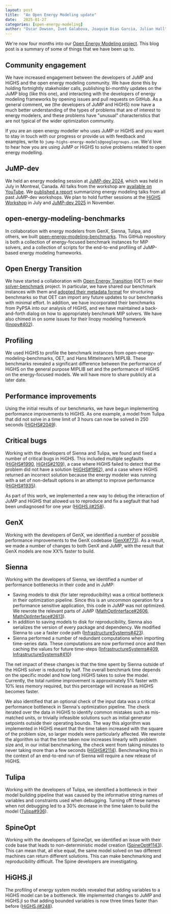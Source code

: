 ```yaml
---
layout: post
title:  "An Open Energy Modeling update"
date:   2025-01-27
categories: [open-energy-modeling]
author: "Oscar Dowson, Ivet Galabova, Joaquim Dias Garcia, Julian Hall"
---
```


We're now four months into our [Open Energy Modeling project](/announcements/open-energy-modeling/2024/09/16/oem/).
This blog post is a summary of some of things that we have been up to.

## Community engagement

We have increased engagement between the developers of JuMP and HiGHS and the
open energy modeling community. We have done this by holding fortnightly
stakeholder calls, publishing bi-monthly updates on the JuMP blog (like this
one), and interacting with the developers of energy modeling frameworks by
opening issues and pull requests on GitHub. As a general comment, we (the
developers of JuMP and HiGHS) now have a much better understanding of the types
of problems that are of interest to energy modelers, and these problems have
"unusual" characteristics that are not typical of the wider optimization
community.

If you are an open energy modeller who uses JuMP or HiGHS and you want to stay
in touch with our progress or provide us with feedback and examples, write to
`jump-highs-energy-models@googlegroups.com`. We'd love to hear how you are using
JuMP or HiGHS to solve problems related to open energy modelling.

## JuMP-dev

We held an energy modeling session at [JuMP-dev 2024](/meetings/jumpdev2024/),
which was held in July in Montreal, Canada. All talks from the workshop are
[available on YouTube](https://youtube.com/playlist?list=PLP8iPy9hna6TAzZJvloYK9NBD5qgFJ1PQ&feature=shared).
We [published a report](/open-energy-modeling/2024/09/19/open-energy-models/)
summarizing energy modeling talks from all past JuMP-dev workshops. We plan to
hold further sessions at the [HiGHS Workshop](https://workshop25.highs.dev) in
July and [JuMP-dev 2025](/meetings/jumpdev2025/) in November.

## open-energy-modeling-benchmarks

In collaboration with energy modelers from GenX, Sienna, Tulipa, and others, we
built [open-energy-modeling-benchmarks](https://github.com/jump-dev/open-energy-modeling-benchmarks).
This GitHub repository is both a collection of energy-focused benchmark
instances for MIP solvers, and a collection of scripts for the end-to-end
profiling of JuMP-based energy modeling frameworks.

## Open Energy Transition

We have started a collaboration with [Open Energy Transition](https://openenergytransition.org)
(OET) on their [solver-benchmark](https://github.com/open-energy-transition/solver-benchmark)
project. In particular, we have shared our benchmark instances with them and
[adopted their metadata format](https://github.com/jump-dev/open-energy-modeling-benchmarks/issues/42)
for structuring benchmarks so that OET can import any future updates to our
benchmarks with minimal effort. In addition, we have incorporated their
benchmarks from PyPSA into our analysis of HiGHS, and we have maintained a
back-and-forth dialog on how to appropriately benchmark MIP solvers. We have
also chimed in on some issues for their linopy modeling framework ([linopy#402](https://github.com/PyPSA/linopy/issues/402)).

## Profiling

We used HiGHS to profile the benchmark instances from
open-energy-modeling-benchmarks, OET, and Hans Mittelmann’s MIPLIB. These
benchmarks revealed a significant difference between the performance of HiGHS on
the general purpose MIPLIB set and the performance of HiGHS on the
energy-focused models. We will have more to share publicly at a later date.

## Performance improvements

Using the initial results of our benchmarks, we have begun implementing
performance improvements to HiGHS. As one example, a model from Tulipa that did
not solve in a time limit of 3 hours can now be solved in 250 seconds
([HiGHS#2049](https://github.com/ERGO-Code/HiGHS/issues/2049)).

## Critical bugs

Working with the developers of Sienna and Tulipa, we found and fixed a number of
critical bugs in HiGHS. This included multiple segfaults
([HiGHS#1990](https://github.com/ERGO-Code/HiGHS/issues/1990),
[HiGHS#2109](https://github.com/ERGO-Code/HiGHS/issues/2109)), a case where
HiGHS failed to detect that the problem did not have a solution
([HiGHS#1962](https://github.com/ERGO-Code/HiGHS/issues/1962)), and a case where
HiGHS returned an incorrect solution because the energy modeler was running with
a set of non-default options in an attempt to improve performance
([HiGHS#1935](https://github.com/ERGO-Code/HiGHS/issues/1935)).

As part of this work, we implemented a new way to debug the interaction of JuMP
and HiGHS that allowed us to reproduce and fix a segfault that had been
undiagnosed for one year
([HiGHS.jl#258](https://github.com/jump-dev/HiGHS.jl/issues/258)).

## GenX

Working with the developers of GenX, we identified a number of possible
performance improvements to the GenX codebase
([GenX#773](https://github.com/GenXProject/GenX.jl/pull/773)). As a result, we
made a number of changes to both GenX and JuMP, with the result that GenX models
are now XX% faster to build.

## Sienna

Working with the developers of Sienna, we identified a number of performance
bottlenecks in their code and in JuMP:

 * Saving models to disk (for later reproducibility) was a critical bottleneck
   in their optimization pipeline. Since this is an uncommon operation for a
   performance sensitive application, this code in JuMP was not optimized. We
   rewrote the relevant parts of JuMP
   ([MathOptInterface#2606](https://github.com/jump-dev/MathOptInterface.jl/pull/2606),
   [MathOptInterface#2613](https://github.com/jump-dev/MathOptInterface.jl/pull/2613)).
 * In addition to saving models to disk for reproducibility, Sienna also
   serializes the version of every package and dependency. We modified Sienna to
   use a faster code path
   ([InfrastructureSystems#423](https://github.com/NREL-Sienna/InfrastructureSystems.jl/pull/423)).
 * Sienna performed a number of redundant computations when importing
   time-series data. These computations are now performed once and then caching
   the values for future time-steps
   ([InfrastructureSystems#409](https://github.com/NREL-Sienna/InfrastructureSystems.jl/issues/409),
   [InfrastructureSystems#410](https://github.com/NREL-Sienna/InfrastructureSystems.jl/pull/410))

The net impact of these changes is that the time spent by Sienna outside of the
HiGHS solver is reduced by half. The overall benchmark time depends on the
specific model and how long HiGHS takes to solve the model. Currently, the total
runtime improvement is approximately 5% faster with 10% less memory required,
but this percentage will increase as HiGHS becomes faster.

We also identified that an optional check of the input data was a critical
performance bottleneck in Sienna's optimization pipeline. The check iterated
over the data in HiGHS to identify common mistakes such as mis-matched units, or
trivially infeasible solutions such as initial generator setpoints outside their
operating bounds. The way this algorithm was implemented in HiGHS meant that the
time taken increased with the square of the problem size, so larger models were
particularly affected. We rewrote the algorithm so that the time taken now
increases linearly with problem size and, in our initial benchmarking, the check
went from taking minutes to never taking more than a few seconds
([HiGHS#2114](https://github.com/ERGO-Code/HiGHS/issues/2114)). Benchmarking
this in the context of an end-to-end run of Sienna will require a new release of
HiGHS.

## Tulipa

Working with the developers of Tulipa, we identified a bottleneck in their model
building pipeline that was caused by the informative string names of variables
and constraints used when debugging. Turning off these names when not debugging
led to a 30% decrease in the time taken to build the model
([Tulipa#936](https://github.com/TulipaEnergy/TulipaEnergyModel.jl/pull/936)).

## SpineOpt

Working with the developers of SpineOpt, we identified an issue with their code
base that leads to non-deterministic model creation
([SpineOpt#1143](https://github.com/spine-tools/SpineOpt.jl/issues/1143)). This
can mean that, all else equal, the same model solved on two different machines
can return different solutions. This can make benchmarking and reproducibility
difficult. The Spine developers are investigating.

## HiGHS.jl

The profiling of energy system models revealed that adding variables to a HiGHS
model can be a bottleneck. We implemented changes to JuMP and HiGHS.jl so that
adding bounded variables is now three times faster than before
([HiGHS.jl#248](https://github.com/jump-dev/HiGHS.jl/pull/248)).
